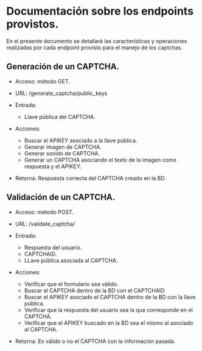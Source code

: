 # Documentación sobre los endpoints provistos.
En el presente documento se detallará las características y operaciones realizadas por cada endpoint provisto para el manejo de los captchas.

## Generación de un CAPTCHA.
- Acceso: método GET.
- URL: /generate_captcha/public_keys

- Entrada: 
	- Llave pública del CAPTCHA.

- Acciones:
	- Buscar el APIKEY asociado a la llave pública.
	- Generar imagen de CAPTCHA.
	- Generar sonido de CAPTCHA.
	- Generar un CAPTCHA asociando el texto de la imagen como respuesta y el APIKEY.

- Retorna: Respuesta correcta del CAPTCHA creado en la BD.

## Validación de un CAPTCHA.
- Acceso: método POST.
- URL: /validate_captcha/

- Entrada:
	- Respuesta del usuario.
	- CAPTCHAID.
	- LLave pública asociada al CAPTCHA.

- Acciones:
	- Verificar que el formulario sea válido.
	- Buscar el CAPTCHA dentro de la BD con el CAPTCHAID.
	- Buscar el APIKEY asociado el CAPTCHA dentro de la BD con la llave pública.
	- Verificar que la respuesta del usuario sea la que corresponde en el CAPTCHA.
	- Verificar que el APIKEY buscado en la BD sea el mismo al asociado al CAPTCHA.

- Retorna: Es válido o no el CAPTCHA con la información pasada.